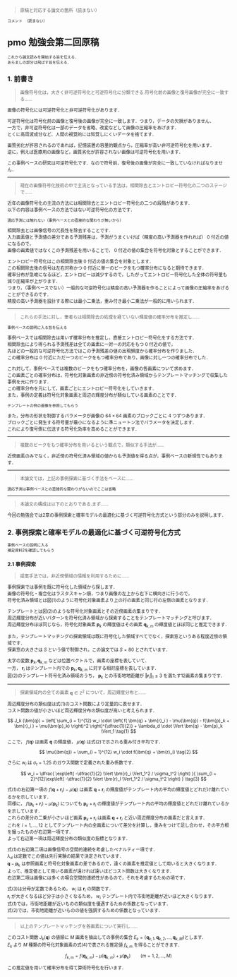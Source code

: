 <div style="font-size:10px;">

> 原稿と対応する論文の箇所（読まない）

`コメント （読まない）`


# pmo 勉強会第二回原稿

```
これから論文読みを開始する旨を伝える．
あらましの部分は飛ばす旨を伝える．
```

## 1. 前書き

> 画像符号化は，大きく非可逆符号化と可逆符号化に分類できる.符号化前の画像と復号画像が完全に一致する……

画像の符号化には可逆符号化と非可逆符号化があります．

可逆符号化は符号化前の画像と復号後の画像が完全に一致します．つまり，データの欠損がありません．  
一方で，非可逆符号化は一部のデータを省略、改変などして画像の圧縮率をあげます．  
とくに高周波成分など、人間の視覚的には知覚しにくいデータを捨てます．

画質劣化が許容されるのであれば，記憶装置の容量的観点から，圧縮率が高い非可逆符号化を用います．  
逆に，例えば医療用の画像など，画質劣化が許容されない画像は可逆符号化を用います．

この事例ベースの研究は可逆符号化です．なので符号前，復号後の画像が完全に一致していなければなりません．

----------------------------------------------------------------------------------------------------------------

> 現在の画像符号化技術の中で主流となっている手法は，相関除去とエントロピー符号化の二つのステージで……

近年の画像符号化の主流の方法には相関除去とエントロピー符号化の二つの段階があります．  
以下の内容は事例ベースの方法ではない可逆符号化の方法です．

`適応予測には触れない（事例ベースとの直接的な関わりが無いから）`

相関除去とは画像信号の冗長性を除去することです．  
入力画素値と予測値の差分である予測残差は，予測がうまくいけば（精度の高い予測器を作れれば） $0$ 付近の値になるので，  
画像の画素値ではなくこの予測残差を用いることで， $0$ 付近の値の集合を符号化対象とすることができます．  

エントロピー符号化はこの相関除去後 $0$ 付近の値の集合を対象とします．  
この相関除去後の信号は左右対称かつ $0$ 付近に単一のピークをもつ確率分布になると期待できます．  
確率分布が急峻になるほど，エントロピーは減少するので，したがってエントロピー符号化した全体の符号量も減り圧縮率が上がります．  
つまり，（事例ベースでない）一般的な可逆符号化は精度の高い予測器を作ることによって画像の圧縮率をあげることができるのです．  
精度の高い予測器を設計する際には最小二乗法，重み付き最小二乗法が一般的に用いられます．

----------------------------------------------------------------------------------------------------------------

> これらの手法に対し，筆者らは相関除去の処理を経ていない輝度値の確率分布を推定し……

`事例ベースの説明に入る旨を伝える`

事例ベースでは相関除去は用いず確率分布を推定し，直接エントロピー符号化をする方法です．  
相関除去により得られる予測残差は全ての画素に一対一の対応をもつ $0$ 付近の値で，  
先ほどの一般的な可逆符号化方法ではこの予測残差の値の出現頻度から確率分布を作りました．  
この確率分布は $0$ 付近にただ一つのピークをもつ確率分布であり，画像に対し一つの確率分布でした．

これ対して，事例ベースでは複数のピークをもつ確率分布を，画像の各画素について求めます．  
この画素ごとの確率分布は，符号化対象画素の非近傍の符号化済み領域からテンプレートマッチングで収集した事例を元に作ります．  
この確率分布を元にして，画素ごとにエントロピー符号化をしていきます．  
また，事例の定義は符号化対象画素と周辺の輝度分布が類似している画素のことです．

`テンプレートの例の画像を参照してもらう`

また，分布の形状を制御するパラメータが画像の $64 \times 64$ 画素のブロックごとに $4$ つずつあります．  
ブロックごとに発生する符号量が最小になるように準ニュートン法でパラメータを決定します．  
これにより復号側に伝送する符号化効率を高めることができます．

----------------------------------------------------------------------------------------------------------------

> 複数のピークをもつ確率分布を用いるという観点で，類似する手法が……

近傍画素のみでなく，非近傍の符号化済み領域の値からも予測値を得る点が，事例ベースの新規性でもあります．

----------------------------------------------------------------------------------------------------------------

> 本論文では，上記の事例探索に基づく手法をベースに……

`適応予測は事例ベースとの直接的な関わりがないのでここは省略`

----------------------------------------------------------------------------------------------------------------

> 本論文の構成は以下のとおりである.まず……

今回の勉強会では2章の事例探索と確率モデルの最適化に基づく可逆符号化方式という部分のみを説明します．




## 2. 事例探索と確率モデルの最適化に基づく可逆符号化方式

```
事例ベースの説明に入る
補足資料2を確認してもらう
```

### 2.1 事例探索

> 提案手法では，非近傍領域の情報を利用するために……

事例探索では事例を既に符号化した領域から探します．  
画像の符号化・複合化はラスタスキャン順，つまり画像の左上から右下に横向きに行うので，  
符号化済み領域とは図(1)のように符号化対象画素より上の行の画素と同じ行の左側の画素となります．  

テンプレートとは図(2)のような符号化対象画素とその近傍画素の集まりです．  
周辺輝度分布が近いパターンを符号化済み領域から探索することをテンプレートマッチングと呼びます．  
周辺輝度分布ほぼ同じなら，符号化対象画素 $\bm p_k$ の輝度値はその画素 $\bm q_{k, m}$ の輝度値とほぼ同じと推定できます．

また，テンプレートマッチングの探索領域は既に符号化した領域すべてでなく，探索窓というある程度近傍の領域です．  
探索窓の大きさは $S$ という値で制御され，この論文では $S=80$ とされています．

太字の変数 $\bm p_k, \bm q_{k, m}$ などは位置ベクトルで，画素の座標を表していて．  
一方， $\bm r_i$ はテンプレート内での $\bm p_k, \bm q_{k, m}$ に対する相対座標を表しています．  
図(2)のテンプレート符号化済み領域のうち， $\bm p_k$ との市街地地距離が $\Vert \bm r_i \Vert_1 \le 3$ を満たす12画素の集まりです．

----------------------------------------------------------------------------------------------------------------

> 探索領域内の全ての画素 $\bm q \in \mathbb{Z}^2$ について，周辺輝度分布と……

周辺輝度分布の類似度は式(1)のコスト関数により定量的に表せます．  
コスト関数の値が小さいほど周辺輝度分布の類似度が高いと考えられます．

$$
J_k (\bm{q}) = \left[ \sum_{i = 1}^{12} w_i \cdot \left(
f( \bm{q} + \bm{r}_i ) - \mu(\bm{q}) - f(\bm{p}_k + \bm{r}_i ) + \mu(\bm{p}_k)
\right)^2 \right]^{\dfrac{1}{2}} + \lambda_d \cdot \Vert \bm{q} - \bm{p}_k \Vert_1 \tag{1}
$$

ここで， $f(\bm q)$ は画素 $\bm q$ の輝度値， $\mu(\bm q)$ は式(2)で示される重み付き平均です．

$$
\mu(\bm{q}) = \sum_{i = 1}^{12} w_i \cdot f(\bm{q} + \bm{r}_i) \tag{2}
$$

さらに $w_i$ は $\sigma_t = 1.25$ のガウス関数で定義された重み係数です．

$$
w_i = \dfrac{
\exp\left( -\dfrac{1}{2} \Vert \bm{r}_i \Vert_1^2 / \sigma_t^2 \right)
}{
\sum_{l = 2}^{12}\exp\left( -\dfrac{1}{2} \Vert \bm{r}_l \Vert_1^2 / \sigma_t^2 \right)
} \tag{3}
$$

式(1)の右辺第一項の $f(\bm q + \bm r_i) - \mu(\bm q)$ は画素 $\bm q + \bm r_i$ の輝度値がテンプレート内の平均の輝度値とどれだけ離れているかを示しています．  
同様に， $f(\bm p_k + \bm r_i) - \mu(\bm p_k)$ についても $\bm p_k + \bm r_i$ の輝度値がテンプレート内の平均の輝度値とどれだけ離れているかを示しています．  
これらの差分の二乗が小さいほど画素 $\bm p_k + \bm r_i$ は画素 $\bm q + \bm r_i$ と近い周辺輝度分布の画素だと言えます．  
これを $i = 1,\dots,12$ としてテンプレート内の全画素について差分を計算し，重みをつけて足し合わせ，その平方根を撮ったものが右辺第一項です．  
よって右辺第一項は周辺輝度分布の類似度の指標となります．

式(1)の右辺第二項は画像信号の空間的連続を考慮したペナルティー項です．  
$\lambda_d$ は定数でこの値は先行実験の結果で決定されています．  
$\bm q - \bm p_k$ は参照画素と符号化対象画素の差であるので，遠くの画素を推定値として用いると大きくなります．  
よって，推定値として用いる画素が遠ければ遠いほどコスト関数は大きくなります．  
右辺第二項は画像には多くの場合空間的連続性があるので，それを考慮するための項です．

式(3)は分母が定数であるため， $w_i$ は $\bm r_i$ の関数です．  
$\bm r_i$ が大きくなるほど分子は小さくなるため， $w_i$ テンプレート内で市街地距離が近いほど大きくなります．  
式(1)では，市街地距離が近いものの類似度を優遇するための係数となっています．  
式(2)では，市街地距離が近いものの値を強調するための係数となっています．

----------------------------------------------------------------------------------------------------------------

> 以上のテンプレートマッチングを各画素について実行し……

このコスト関数 $J_k(\bm q)$ の値順に $M$ 画素を抽出しての事例の集合 $E_k = \{ \bm q_{k, 1}, \bm q_{k, 2}, \dots, \bm q_{k, M} \}$とします．  
$E_k$ より $M$ 種類の符号化対象画素の式(4)で表される推定値 $f_{k,m}$ を得ることができます．

$$
f_{k, m} = f(\bm{q}_{k, m}) - \mu(\bm{q}_{k, m}) + \mu(\bm{p}_{k}) \qquad ( m = 1, 2, \dots, M ) \tag{4}
$$

この推定値を用いて確率分布を得て算術符号化を行います．
